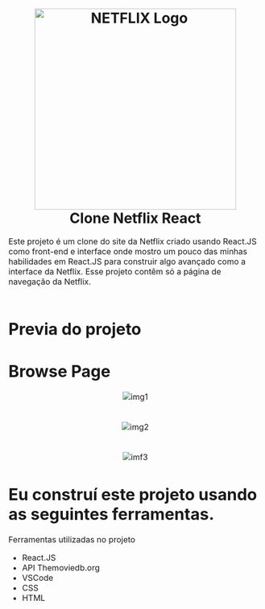 <h1 align="center">
  <img title="Netflix" src="https://fhsknightlife.com/wp-content/uploads/2020/04/uVASXqvMzyUrAPfSn9pMtxOC7s89ulzdDKBdtqCP.png" alt="NETFLIX Logo" width="400" />
  <br>
  Clone Netflix React
</h1>

<p><font size="3">
  Este projeto é um clone do site da Netflix criado usando React.JS como front-end e interface onde mostro um pouco das minhas habilidades em React.JS para construir algo 
  avançado como a interface da Netflix. Esse projeto contêm só a página de navegação da Netflix.
  <br><br> 
</p>


 # Previa do projeto
 
 # Browse Page

<div align="center"><a name="menu"></a>

![img1](https://github.com/IagoCustodio/react-netflix/assets/74364305/a7fa8956-8c5d-4dc6-b0dc-d338777e411a)
<br><br><br>
![img2](https://github.com/IagoCustodio/react-netflix/assets/74364305/076f364a-88fe-473a-8e81-a298e9fb5adf)
<br><br><br>
![imf3](https://github.com/IagoCustodio/react-netflix/assets/74364305/5faa20ad-0b4c-458f-b70b-34d9d96294ef)

</div>


# Eu construí este projeto usando as seguintes ferramentas.

Ferramentas utilizadas no projeto

- React.JS
- API Themoviedb.org
- VSCode
- CSS
- HTML

